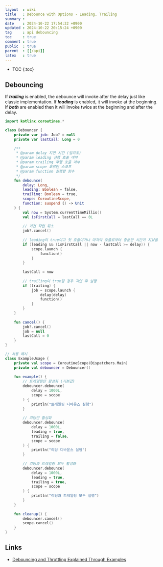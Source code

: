 ```yaml
---
layout  : wiki
title   : Debounce with Options - Leading, Trailing
summary : 
date    : 2024-10-22 17:54:32 +0900
updated : 2024-10-22 20:15:24 +0900
tag     : api debouncing
toc     : true
comment : true
public  : true
parent  : [[/api]]
latex   : true
---
```

* TOC
{:toc}

## Debouncing

If ___trailing___ is enabled, the debounce will invoke after the delay just like classic implementation. If ___leading___ is enabled, it will invoke at the beginning. If ___both___ are enabled then it will invoke twice at the beginning and after the delay.

```kotlin
import kotlinx.coroutines.*

class Debouncer {
    private var job: Job? = null
    private var lastCall: Long = 0
    
    /**
     * @param delay 지연 시간 (밀리초)
     * @param leading 선행 호출 여부
     * @param trailing 후행 호출 여부
     * @param scope 코루틴 스코프
     * @param function 실행할 함수
     */
    fun debounce(
        delay: Long,
        leading: Boolean = false,
        trailing: Boolean = true,
        scope: CoroutineScope,
        function: suspend () -> Unit
    ) {
        val now = System.currentTimeMillis()
        val isFirstCall = lastCall == 0L
        
        // 이전 작업 취소
        job?.cancel()
        
        // leading이 true이고 첫 호출이거나 마지막 호출로부터 충분한 시간이 지났을 경우
        if (leading && (isFirstCall || now - lastCall >= delay)) {
            scope.launch {
                function()
            }
        }
        
        lastCall = now
        
        // trailing이 true일 경우 지연 후 실행
        if (trailing) {
            job = scope.launch {
                delay(delay)
                function()
            }
        }
    }
    
    fun cancel() {
        job?.cancel()
        job = null
        lastCall = 0
    }
}

// 사용 예시 
class ExampleUsage {
    private val scope = CoroutineScope(Dispatchers.Main)
    private val debouncer = Debouncer()
    
    fun example() {
        // 트레일링만 활성화 (기본값)
        debouncer.debounce(
            delay = 1000L,
            scope = scope
        ) {
            println("트레일링 디바운스 실행")
        }
        
        // 리딩만 활성화
        debouncer.debounce(
            delay = 1000L,
            leading = true,
            trailing = false,
            scope = scope
        ) {
            println("리딩 디바운스 실행")
        }
        
        // 리딩과 트레일링 모두 활성화
        debouncer.debounce(
            delay = 1000L,
            leading = true,
            trailing = true,
            scope = scope
        ) {
            println("리딩과 트레일링 모두 실행")
        }
    }
    
    fun cleanup() {
        debouncer.cancel()
        scope.cancel()
    }
}
```

## Links

- [Debouncing and Throttling Explained Through Examples](https://css-tricks.com/debouncing-throttling-explained-examples/)